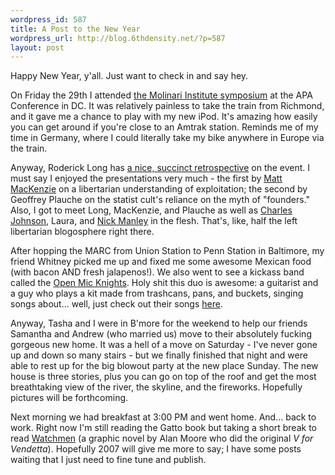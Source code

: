 ```yaml
--- 
wordpress_id: 587
title: A Post to the New Year
wordpress_url: http://blog.6thdensity.net/?p=587
layout: post
---
```

Happy New Year, y'all.  Just want to check in and say hey.

On Friday the 29th I attended <a href="http://praxeology.net/blog/2006/12/21/tis-the-season-for-anarchy-in-dc/">the Molinari Institute symposium</a> at the APA Conference in DC.  It was relatively painless to take the train from Richmond, and it gave me a chance to play with my new iPod.  It's amazing how easily you can get around if you're close to an Amtrak station.  Reminds me of my time in Germany, where I could literally take my bike anywhere in Europe via the train.

Anyway, Roderick Long has <a href="http://praxeology.net/blog/2006/12/31/tis-the-season-for-anarchy-in-dc-part-2/">a nice, succinct retrospective</a> on the event.  I must say I enjoyed the presentations very much - the first by <a href="http://upaya.blogspot.com">Matt MacKenzie</a> on a libertarian understanding of exploitation; the second by Geoffrey Plauche on the statist cult's reliance on the myth of "founders."  Also, I got to meet Long, MacKenzie, and Plauche as well as <a href="http://radgeek.com">Charles Johnson</a>, Laura, and <a href="http://lifeloveandliberty.com">Nick Manley</a> in the flesh.  That's, like, half the left libertarian blogosphere right there.

After hopping the MARC from Union Station to Penn Station in Baltimore, my friend Whitney picked me up and fixed me some awesome Mexican food (with bacon AND fresh jalapenos!).  We also went to see a kickass band called the <a href="http://openmicknights.blogspot.com/">Open Mic Knights</a>.  Holy shit this duo is awesome: a guitarist and a guy who plays a kit made from trashcans, pans, and buckets, singing songs about... well, just check out their songs <a href="http://www.myspace.com/americannecrophelia">here</a>.

Anyway, Tasha and I were in B'more for the weekend to help our friends Samantha and Andrew (who married us) move to their absolutely fucking gorgeous new home.  It was a hell of a move on Saturday - I've never gone up and down so many stairs - but we finally finished that night and were able to rest up for the big blowout party at the new place Sunday.  The new house is three stories, plus you can go on top of the roof and get the most breathtaking view of the river, the skyline, and the fireworks.  Hopefully pictures will be forthcoming.

Next morning we had breakfast at 3:00 PM and went home.  And... back to work.  Right now I'm still reading the Gatto book but taking a short break to read <a href="http://www.amazon.com/Watchmen-Alan-Moore/dp/0930289234">Watchmen</a> (a graphic novel by Alan Moore who did the original <em>V for Vendetta</em>).  Hopefully 2007 will give me more to say; I have some posts waiting that I just need to fine tune and publish.
